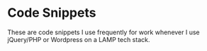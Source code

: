 # Code Snippets

These are code snippets I use frequently for work whenever I use jQuery/PHP or Wordpress on a LAMP tech stack.